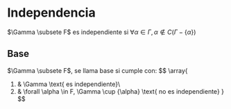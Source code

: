 # Independencia

$\Gamma \subsete F$ es independiente si $\forall \alpha \in \Gamma, \alpha \notin C(\Gamma - \{\alpha\})$

## Base

$\Gamma \subsete F$, se llama base si cumple con:
$$
\array{
1)	&	\Gamma \text{ es independiente}\\
2)	&	\forall \alpha \in F, \Gamma \cup \{\alpha\} \text{ no es independiente}
}
$$
